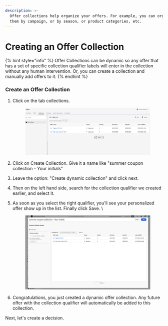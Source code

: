 ```yaml
---
description: >-
  Offer collections help organize your offers. For example, you can organize
  them by campaign, or by season, or product categories, etc.
---
```


# Creating an Offer Collection

{% hint style="info" %}
Offer Collections can be dynamic so any offer that has a set of specific collection qualifier labels will enter in the collection without any human intervention. Or, you can create a collection and manually add offers to it.&#x20;
{% endhint %}

### Create an Offer Collection

1.  Click on the tab collections.\
    &#x20;

    <figure><img src="../.gitbook/assets/Screenshot 2023-07-12 at 2.26.00 PM.png" alt=""><figcaption></figcaption></figure>


2. Click on Create Collection. Give it a name like "summer coupon collection - Your initials"
3. Leave the option: "Create dynamic collection" and click next.&#x20;
4. Then on the left hand side, search for the collection qualifier we created earlier, and select it.&#x20;
5.  As soon as you select the right qualifier, you'll see your personalized offer show up in the list. Finally click Save. \


    <figure><img src="../.gitbook/assets/Screenshot 2023-07-12 at 2.28.58 PM.png" alt=""><figcaption></figcaption></figure>


6. Congratulations, you just created a dynamic offer collection. Any future offer with the collection qualifier will automatically be added to this collection.&#x20;

Next, let's create a decision.&#x20;
